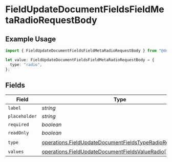 # FieldUpdateDocumentFieldsFieldMetaRadioRequestBody

## Example Usage

```typescript
import { FieldUpdateDocumentFieldsFieldMetaRadioRequestBody } from "@documenso/sdk-typescript/models/operations";

let value: FieldUpdateDocumentFieldsFieldMetaRadioRequestBody = {
  type: "radio",
};
```

## Fields

| Field                                                                                                                                  | Type                                                                                                                                   | Required                                                                                                                               | Description                                                                                                                            |
| -------------------------------------------------------------------------------------------------------------------------------------- | -------------------------------------------------------------------------------------------------------------------------------------- | -------------------------------------------------------------------------------------------------------------------------------------- | -------------------------------------------------------------------------------------------------------------------------------------- |
| `label`                                                                                                                                | *string*                                                                                                                               | :heavy_minus_sign:                                                                                                                     | N/A                                                                                                                                    |
| `placeholder`                                                                                                                          | *string*                                                                                                                               | :heavy_minus_sign:                                                                                                                     | N/A                                                                                                                                    |
| `required`                                                                                                                             | *boolean*                                                                                                                              | :heavy_minus_sign:                                                                                                                     | N/A                                                                                                                                    |
| `readOnly`                                                                                                                             | *boolean*                                                                                                                              | :heavy_minus_sign:                                                                                                                     | N/A                                                                                                                                    |
| `type`                                                                                                                                 | [operations.FieldUpdateDocumentFieldsTypeRadioRequestBody2](../../models/operations/fieldupdatedocumentfieldstyperadiorequestbody2.md) | :heavy_check_mark:                                                                                                                     | N/A                                                                                                                                    |
| `values`                                                                                                                               | [operations.FieldUpdateDocumentFieldsValueRadio](../../models/operations/fieldupdatedocumentfieldsvalueradio.md)[]                     | :heavy_minus_sign:                                                                                                                     | N/A                                                                                                                                    |